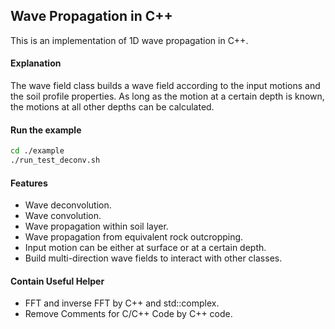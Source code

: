 ## Wave Propagation in C++
This is an implementation of 1D wave propagation in C++.

#### Explanation
The wave field class builds a wave field according to the input motions and the soil profile properties. 
As long as the motion at a certain depth is known, the motions at all other depths can be calculated. 


#### Run the example
```bash
cd ./example
./run_test_deconv.sh
```


#### Features
* Wave deconvolution.
* Wave convolution.
* Wave propagation within soil layer.
* Wave propagation from equivalent rock outcropping.
* Input motion can be either at surface or at a certain depth.
* Build multi-direction wave fields to interact with other classes.


#### Contain Useful Helper
- FFT and inverse FFT by C++ and std::complex.
- Remove Comments for C/C++ Code by C++ code.




